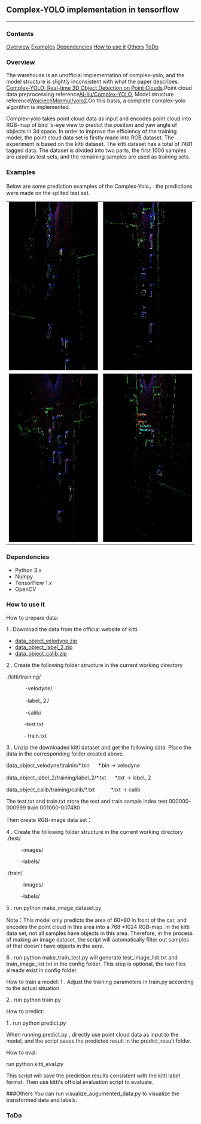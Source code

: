 ## Complex-YOLO  implementation in tensorflow
---
### Contents

[Overview](#overview)
[Examples](#examples)
[Dependencies](#dependencies)
[How to use it](#how-to-use-it)
[Others](#others)
[ToDo](#todo)

### Overview

The warehouse is an unofficial implementation of complex-yolo, and the model structure is slightly inconsistent with what the paper describes. [Complex-YOLO: Real-time 3D Object Detection on Point Clouds](https://arxiv.org/abs/1803.06199).Point cloud data preprocessing reference[AI-liu/Complex-YOLO](https://github.com/AI-liu/Complex-YOLO), Model structure reference[WojciechMormul/yolo2](https://github.com/WojciechMormul/yolo2).On this basis, a complete complex-yolo algorithm is implemented.

Complex-yolo takes point cloud data as input and encodes point cloud into RGB-map of bird 's-eye view to predict the position and yaw angle of objiects in 3d space.  In order to improve the efficiency of the training model, the point cloud data set is firstly made into RGB dataset.  The experiment is based on the kitti dataset. The kitti dataset has a total of 7481 tagged data. The dataset is divided into two parts, the first 1000 samples are used as test sets,  and the remaining samples are used as training sets.

### Examples

Below are some prediction examples of the Complex-Yolo， the predictions were made on  the splited test set.

| | |
|---|---|
|<div align="center"><img src="./examples/1.png" width="700" height="450" /></div>|<div align="center"><img src="./examples/2.png" width="700" height="450" /></div> |
| <div align="center"><img src="./examples/3.png" width="700" height="450" /></div> |  <div align="center"><img src="./examples/4.png" width="700" height="450" /></div>  |

### Dependencies

* Python 3.x
* Numpy
* TensorFlow 1.x
* OpenCV

### How to use it

How to prepare data:

1 . Download the data from the official website of kitti.

* [data_object_velodyne.zip](http://www.cvlibs.net/download.php?file=data_object_velodyne.zip)
* [data_object_label_2.zip](http://www.cvlibs.net/download.php?file=data_object_label_2.zip)
* [data_object_calib.zip](http://www.cvlibs.net/download.php?file=data_object_calib.zip)

2 . Create the following folder structure in the current working directory

./kitti/training/

 &nbsp;&nbsp;&nbsp;&nbsp;&nbsp;&nbsp;&nbsp;&nbsp;&nbsp;&nbsp;&nbsp;&nbsp; -velodyne/

 &nbsp;&nbsp;&nbsp;&nbsp;&nbsp;&nbsp;&nbsp;&nbsp;&nbsp;&nbsp;&nbsp;&nbsp; -label_２/

 &nbsp;&nbsp;&nbsp;&nbsp;&nbsp;&nbsp;&nbsp;&nbsp;&nbsp;&nbsp;&nbsp;&nbsp; -calib/

 &nbsp;&nbsp;&nbsp;&nbsp;&nbsp;&nbsp;&nbsp;&nbsp;&nbsp;&nbsp;&nbsp;&nbsp;-test.txt

 &nbsp;&nbsp;&nbsp;&nbsp;&nbsp;&nbsp;&nbsp;&nbsp;&nbsp;&nbsp;&nbsp;&nbsp;- train.txt
                         
 3 . Unzip the downloaded kitti dataset and get the following data. Place the data in the corresponding folder created above.
         
data_object_velodyne/trainin/\*.bin&nbsp;&nbsp;&nbsp;&nbsp;&nbsp;&nbsp;\*.bin ->  velodyne

data_object_label_2/training/label_2/\*.txt &nbsp;&nbsp;&nbsp;&nbsp;&nbsp;\*.txt -> label_２

data_object_calib/training/calib/\*.txt&nbsp;&nbsp;&nbsp;&nbsp;&nbsp;&nbsp;&nbsp;&nbsp;&nbsp;&nbsp;&nbsp;\*.txt -> calib

The test.txt and train.txt store the test and train sample index
test 	000000-000999
train 	001000-007480
 
Then create  RGB-image data set：
 
4 . Create the following folder structure in the current working directory
./test/

&nbsp;&nbsp;&nbsp;&nbsp;&nbsp;&nbsp;&nbsp;&nbsp;&nbsp;&nbsp;-images/

&nbsp;&nbsp;&nbsp;&nbsp;&nbsp;&nbsp;&nbsp;&nbsp;&nbsp;&nbsp;-labels/
           
 ./train/

&nbsp;&nbsp;&nbsp;&nbsp;&nbsp;&nbsp;&nbsp;&nbsp;&nbsp;&nbsp;-images/

&nbsp;&nbsp;&nbsp;&nbsp;&nbsp;&nbsp;&nbsp;&nbsp;&nbsp;&nbsp;-labels/

5 . run python make_image_dataset.py

 Note：This model only predicts the area of 60*80 in front of the car, and encodes the point cloud in this area into a 768 *1024 RGB-map. In the kitti data set, not all samples have objects in this area. Therefore, in the process of making an image dataset, the script will automatically filter out  samples of that doesn't  have objects  in the aera.
      
6 . run python make_train_test.py  will generate test_image_list.txt  and train_image_list.txt in the config folder.  This step is optional, the two  files already exist in config folder.
                        
How to train a model:
1 .  Adjust the training parameters in train.py according to the actual  situation.

2 .   run python train.py

How to predict:

1 . run python predict.py

When running predict.py , directly use point cloud data as input to the model, and the script saves the predicted result in the predict_result folder.

How to eval:

run python kitti_eval.py

This script will save the prediction results consistent with the kitti label format. Then use kitti's official evaluation script to evaluate.

###Others
You can run  visualize_augumented_data.py to visualize the transformed  data and labels.
### ToDo

